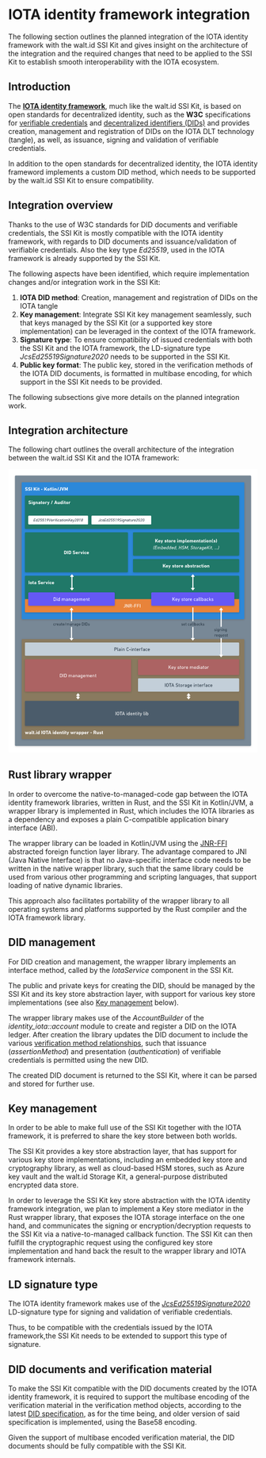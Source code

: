 # IOTA identity framework integration

The following section outlines the planned integration of the IOTA identity framework with the walt.id SSI Kit and gives insight on the architecture of the integration and the required changes that need to be applied to the SSI Kit to establish smooth interoperability with the IOTA ecosystem.

## Introduction

The [**IOTA identity framework**](https://wiki.iota.org/identity.rs/introduction), much like the walt.id SSI Kit, is based on open standards for decentralized identity, such as the **W3C** specifications for [verifiable credentials](https://www.w3.org/TR/vc-data-model/) and [decentralized identifiers (DIDs)](https://www.w3.org/TR/did-core/) and provides creation, management and registration of DIDs on the IOTA DLT technology (tangle), as well, as issuance, signing and validation of verifiable credentials.

In addition to the open standards for decentralized identity, the IOTA identity frameword implements a custom DID method, which needs to be supported by the walt.id SSI Kit to ensure compatibility.

## Integration overview

Thanks to the use of W3C standards for DID documents and verifiable credentials, the SSI Kit is mostly compatible with the IOTA identity framework, with regards to DID documents and issuance/validation of verifiable credentials. Also the key type _Ed25519_, used in the IOTA framework is already supported by the SSI Kit.

The following aspects have been identified, which require implementation changes and/or integration work in the SSI Kit:

1) **IOTA DID method**: Creation, management and registration of DIDs on the IOTA tangle
2) **Key management**: Integrate SSI Kit key management seamlessly, such that keys managed by the SSI Kit (or a supported key store implementation) can be leveraged in the context of the IOTA framework.
3) **Signature type**: To ensure compatibility of issued credentials with both the SSI Kit and the IOTA framework, the LD-signature type _JcsEd25519Signature2020_ needs to be supported in the SSI Kit.
4) **Public key format**: The public key, stored in the verification methods of the IOTA DID documents, is formatted in multibase encoding, for which support in the SSI Kit needs to be provided.

The following subsections give more details on the planned integration work.

## Integration architecture

The following chart outlines the overall architecture of the integration between the walt.id SSI Kit and the IOTA framework:

![Integration architecture](./integration-architecture.png)

## Rust library wrapper

In order to overcome the native-to-managed-code gap between the IOTA identity framework libraries, written in Rust, and the SSI Kit in Kotlin/JVM, a wrapper library is implemented in Rust, which includes the IOTA libraries as a dependency and exposes a plain C-compatible application binary interface (ABI).

The wrapper library can be loaded in Kotlin/JVM using the [JNR-FFI](https://github.com/jnr/jnr-ffi) abstracted foreign function layer library. The advantage compared to JNI (Java Native Interface) is that no Java-specific interface code needs to be written in the native wrapper library, such that the same library could be used from various other programming and scripting languages, that support loading of native dynamic libraries.

This approach also facilitates portability of the wrapper library to all operating systems and platforms supported by the Rust compiler and the IOTA framework library.

## DID management

For DID creation and management, the wrapper library implements an interface method, called by the _IotaService_ component in the SSI Kit. 

The public and private keys for creating the DID, should be managed by the SSI Kit and its key store abstraction layer, with support for various key store implementations (see also [Key management](#key-management) below).

The wrapper library makes use of the _AccountBuilder_ of the _identity_iota::account_ module to create and register a DID on the IOTA ledger. After creation the library updates the DID document to include the various [verification method relationships](https://www.w3.org/TR/did-core/#verification-relationships), such that issuance (_assertionMethod_) and presentation (_authentication_) of verifiable credentials is permitted using the new DID.

The created DID document is returned to the SSI Kit, where it can be parsed and stored for further use.

## Key management

In order to be able to make full use of the SSI Kit together with the IOTA framework, it is preferred to share the key store between both worlds.

The SSI Kit provides a key store abstraction layer, that has support for various key store implementations, including an embedded key store and cryptography library, as well as cloud-based HSM stores, such as Azure key vault and the walt.id Storage Kit, a general-purpose distributed encrypted data store.

In order to leverage the SSI Kit key store abstraction with the IOTA identity framework integration, we plan to implement a Key store mediator in the Rust wrapper library, that exposes the IOTA storage interface on the one hand, and communicates the signing or encryption/decryption requests to the SSI Kit via a native-to-managed callback function. The SSI Kit can then fulfill the cryptographic request using the configured key store implementation and hand back the result to the wrapper library and IOTA framework internals.

## LD signature type

The IOTA identity framework makes use of the [_JcsEd25519Signature2020_](https://identity.foundation/JcsEd25519Signature2020/) LD-signature type for signing and validation of verifiable credentials.

Thus, to be compatible with the credentials issued by the IOTA framework,the SSI Kit needs to be extended to support this type of signature.

## DID documents and verification material

To make the SSI Kit compatible with the DID documents created by the IOTA identity framework, it is required to support the multibase encoding of the verification material in the verification method objects, according to the latest [DID specification](https://www.w3.org/TR/did-core/#verification-material), as for the time being, and older version of said specification is implemented, using the Base58 encoding.

Given the support of multibase encoded verification material, the DID documents should be fully compatible with the SSI Kit.